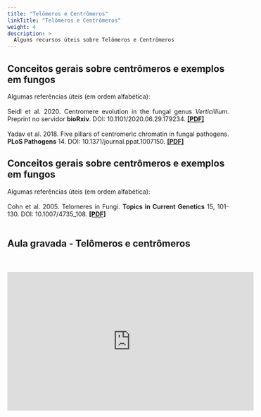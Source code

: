 ```yaml
---
title: "Telômeros e Centrômeros"
linkTitle: "Telômeros e Centrômeros"
weight: 4
description: >
  Alguns recursos úteis sobre Telômeros e Centrômeros
---
```


## Conceitos gerais sobre centrômeros e exemplos em fungos

<div align="justify">
Algumas referências úteis (em ordem alfabética):
<br><br>
Seidl et al. 2020. Centromere evolution in the fungal genus <i>Verticillium</i>. Preprint no servidor <b>bioRxiv</b>. DOI: <a href"https://doi.org/10.1101/2020.06.29.179234">10.1101/2020.06.29.179234</a>. <b><a href="https://www.biorxiv.org/content/10.1101/2020.06.29.179234v1.full.pdf">[PDF]</a></b>
<br><br>
Yadav et al. 2018.  Five pillars of centromeric chromatin in fungal pathogens. <b>PLoS Pathogens</b> 14. DOI: <a href"https://doi.org/10.1371/journal.ppat.1007150">10.1371/journal.ppat.1007150</a>. <b><a href="https://journals.plos.org/plospathogens/article/file?id=10.1371/journal.ppat.1007150&type=printable">[PDF]</a></b>
</div> 


## Conceitos gerais sobre centrômeros e exemplos em fungos

<div align="justify">
Algumas referências úteis (em ordem alfabética):
<br><br>
Cohn et al. 2005. Telomeres in Fungi. <b>Topics in Current Genetics</b> 15, 101-130. DOI: <a href"https://doi.org/10.1007/4735_108">10.1007/4735_108</a>. <b><a href="https://www.researchgate.net/profile/Gianni-Liti/publication/225602859_Telomeres_in_fungi/links/0046353aa94bca1aac000000/Telomeres-in-fungi.pdf">[PDF]</a></b>
<br><br>
</div>

## Aula gravada - Telômeros e centrômeros

<div align="center">
<br><br>
<iframe width="560" height="315" src="https://www.youtube.com/embed/xg0OiF234n4" frameborder="0" allow="accelerometer; autoplay; clipboard-write; encrypted-media; gyroscope; picture-in-picture" allowfullscreen></iframe>
<br><br>
</div>

